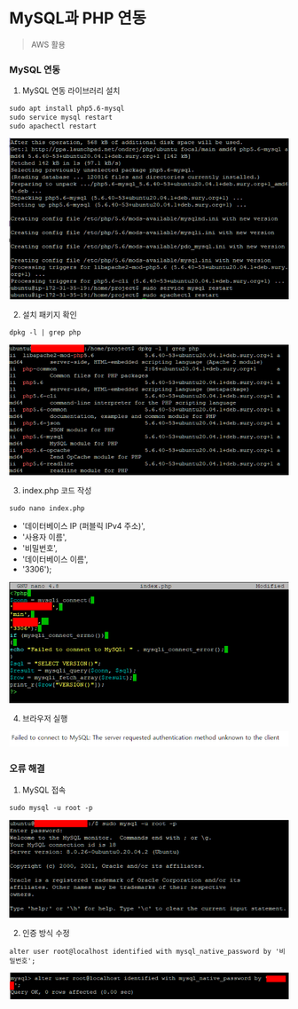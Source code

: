 # MySQL과 PHP 연동

> AWS 활용



### MySQL 연동

1. MySQL 연동 라이브러리 설치

```shell
sudo apt install php5.6-mysql 
sudo service mysql restart 
sudo apachectl restart
```

![image-20210913225323295](MySQL_php.assets/image-20210913225323295.png)

2. 설치 패키지 확인

```shell
dpkg -l | grep php
```

![image-20210913231047004](MySQL_php.assets/image-20210913231047004.png)

3. index.php 코드 작성

```shell
sudo nano index.php
```

- '데이터베이스 IP (퍼블릭 IPv4 주소)', 
- '사용자 이름', 
- '비밀번호',
-  '데이터베이스 이름',
-  '3306');

![image-20210913230136720](MySQL_php.assets/image-20210913230136720.png)

4. 브라우저 실행

![image-20210913230246324](MySQL_php.assets/image-20210913230246324.png)



### 오류 해결

1. MySQL 접속

```shell
sudo mysql -u root -p
```

![image-20210913231016302](MySQL_php.assets/image-20210913231016302.png)

2. 인증 방식 수정

```shell
alter user root@localhost identified with mysql_native_password by '비밀번호';
```

![image-20210913230913704](MySQL_php.assets/image-20210913230913704.png)

